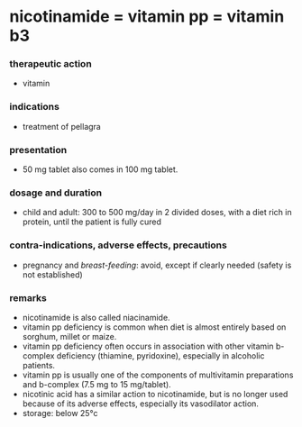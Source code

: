 # nicotinamide = vitamin pp = vitamin b3

### therapeutic action
+ vitamin

### indications
+ treatment of pellagra

### presentation
+ 50 mg tablet
also comes in 100 mg tablet.

### dosage and duration
+ child and adult: 300 to 500 mg/day in 2 divided doses, with a diet rich in protein, until the patient is fully cured

### contra-indications, adverse effects, precautions
+ pregnancy and *breast-feeding*: avoid, except if clearly needed (safety is not established)

### remarks
+ nicotinamide is also called niacinamide.
+ vitamin pp deficiency is common when diet is almost entirely based on sorghum, millet or maize.
+ vitamin pp deficiency often occurs in association with other vitamin b-complex deficiency (thiamine,
pyridoxine), especially in alcoholic patients.
+ vitamin pp is usually one of the components of multivitamin preparations and b-complex (7.5 mg to 15 mg/tablet).
+ nicotinic acid has a similar action to nicotinamide, but is no longer used because of its adverse effects, especially its vasodilator action.
+ storage: below 25°c
